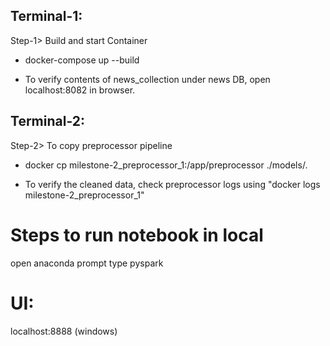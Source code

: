 ## Terminal-1:

Step-1> Build and start Container

* docker-compose up --build

* To verify contents of news_collection under news DB, open localhost:8082 in browser.


## Terminal-2:

Step-2> To copy preprocessor pipeline

* docker cp milestone-2_preprocessor_1:/app/preprocessor ./models/.

* To verify the cleaned data, check preprocessor logs using "docker logs milestone-2_preprocessor_1"


# Steps to run notebook in local
open anaconda prompt
type pyspark

# UI: 
localhost:8888   (windows)